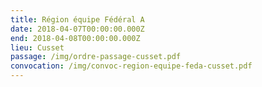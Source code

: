 ```yaml
---
title: Région équipe Fédéral A
date: 2018-04-07T00:00:00.000Z
end: 2018-04-08T00:00:00.000Z
lieu: Cusset
passage: /img/ordre-passage-cusset.pdf
convocation: /img/convoc-region-equipe-feda-cusset.pdf
---
```


